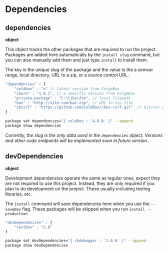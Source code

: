 # Dependencies

## dependencies

**object**

This object tracks the other packages that are required to run the project.  Packages are added here automatically by the `install slug` command, but you can also manually add them and just type `install` to install them.

The key is the unique slug of the package and the value is the a semvar range, local directory, URL to a zip, or a source control URL.

```javascript
"dependencies" : {
    "coldbox" : "x" // latest version from ForgeBox
    "cborm" : "1.0.1", // a specific version from ForgeBox
    "private-package" : "C:\libs\foo", // local filepath
    "baz" : "http://site.com/baz.zip", // URL to zip file
    "cbcsrf" : "https://github.com/ColdBox/cbox-csrf.git"  // Git/svn endpoint
}
```

```bash
package set dependencies="{ coldbox : '4.0.0' }" --append
package show dependencies
```

*Currently, the slug is the only data used in the `dependencies` object.  Versions and other code endpoints will be implemented soon in future version.*

## devDependencies

**object**

Development dependencies operate the same as regular ones, expect they are not required to use this project.  Instead, they are only required if you plan to do development on the project.  These usually including testing libraries, etc.

The `install` command will save dependencies here when you use the `--saveDev` flag.  These packages will be skipped when you run `install --production`

```javascript
"devDependencies" : {
    "testbox" : "2.0"
}
```

```bash
package set devDependencies="{ cbdebugger : '1.0.0' }" --append
package show devDependencies
```





